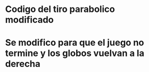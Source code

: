 # Codigo del tiro parabolico modificado
# Se modifico para que el juego no termine y los globos vuelvan a la derecha
